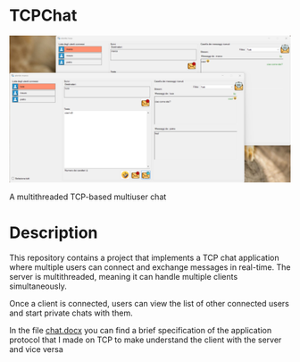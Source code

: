 # TCPChat

<img src="chat.png" width="1000">

A multithreaded TCP-based multiuser chat

# Description
This repository contains a project that implements a TCP chat application where multiple users can connect and exchange messages in real-time. The server is multithreaded, meaning it can handle multiple clients simultaneously.

Once a client is connected, users can view the list of other connected users and start private chats with them.

In the file [chat.docx](./chat.docx) you can find a brief specification of the application protocol that I made on TCP to make understand the client with the server and vice versa

